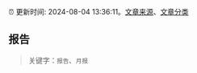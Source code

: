 :alarm_clock: 更新时间: 2024-08-04 13:36:11。[文章来源](/README.md)、[文章分类](/TAGS.md)

## 报告


> 关键字：`报告`、`月报`



